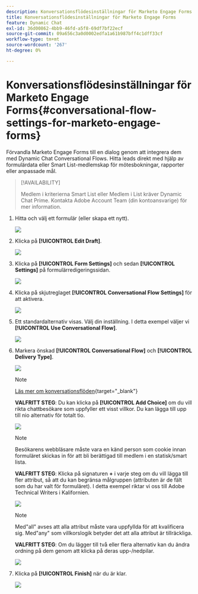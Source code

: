 ```yaml
---
description: Konversationsflödesinställningar för Marketo Engage Forms - Marketo Docs - produktdokumentation
title: Konversationsflödesinställningar för Marketo Engage Forms
feature: Dynamic Chat
exl-id: 36d00862-4bb9-46fd-a5f8-69df7bf22ecf
source-git-commit: 09a656c3a0d0002edfa1a61b987bff4c1dff33cf
workflow-type: tm+mt
source-wordcount: '267'
ht-degree: 0%

---
```


# Konversationsflödesinställningar för Marketo Engage Forms{#conversational-flow-settings-for-marketo-engage-forms}

Förvandla Marketo Engage Forms till en dialog genom att integrera dem med Dynamic Chat Conversational Flows. Hitta leads direkt med hjälp av formulärdata eller Smart List-medlemskap för mötesbokningar, rapporter eller anpassade mål.

>[!AVAILABILITY]
>
>Medlem i kriterierna Smart List eller Medlem i List kräver Dynamic Chat Prime. Kontakta Adobe Account Team (din kontoansvarige) för mer information.

1. Hitta och välj ett formulär (eller skapa ett nytt).

   ![](assets/conversational-flow-settings-1.png)

1. Klicka på **[!UICONTROL Edit Draft]**.

   ![](assets/conversational-flow-settings-2.png)

1. Klicka på **[!UICONTROL Form Settings]** och sedan **[!UICONTROL Settings]** på formulärredigeringssidan.

   ![](assets/conversational-flow-settings-3.png)

1. Klicka på skjutreglaget **[!UICONTROL Conversational Flow Settings]** för att aktivera.

   ![](assets/conversational-flow-settings-4.png)

1. Ett standardalternativ visas. Välj din inställning. I detta exempel väljer vi **[!UICONTROL Use Conversational Flow]**.

   ![](assets/conversational-flow-settings-5.png)

1. Markera önskad **[!UICONTROL Conversational Flow]** och **[!UICONTROL Delivery Type]**.

   ![](assets/conversational-flow-settings-6.png)

   >[!NOTE]
   >
   >[Läs mer om konversationsflöden](/help/marketo/product-docs/demand-generation/dynamic-chat/automated-chat/conversational-flow-overview.md){target="_blank"}

   **VALFRITT STEG**: Du kan klicka på **[!UICONTROL Add Choice]** om du vill rikta chattbesökare som uppfyller ett visst villkor. Du kan lägga till upp till nio alternativ för totalt tio.

   ![](assets/conversational-flow-settings-7.png)

   >[!NOTE]
   >
   >Besökarens webbläsare måste vara en känd person som cookie innan formuläret skickas in för att bli berättigad till medlem i en statisk/smart lista.

   **VALFRITT STEG**: Klicka på signaturen **+** i varje steg om du vill lägga till fler attribut, så att du kan begränsa målgruppen (attributen är de fält som du har valt för formuläret). I detta exempel riktar vi oss till Adobe Technical Writers i Kalifornien.

   ![](assets/conversational-flow-settings-8.png)

   >[!NOTE]
   >
   >Med&quot;all&quot; avses att alla attribut måste vara uppfyllda för att kvalificera sig. Med&quot;any&quot; som villkorslogik betyder det att alla attribut är tillräckliga.

   **VALFRITT STEG**: Om du lägger till två eller flera alternativ kan du ändra ordning på dem genom att klicka på deras upp-/nedpilar.

   ![](assets/conversational-flow-settings-9.png)

1. Klicka på **[!UICONTROL Finish]** när du är klar.

   ![](assets/conversational-flow-settings-10.png)
